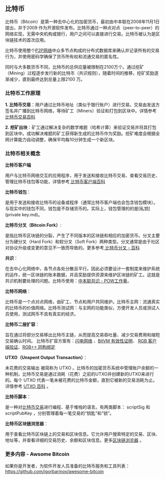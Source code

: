 ## 比特币

比特币（Bitcoin）是第一种去中心化的加密货币，最初由中本聪在2008年11月1日提出，并于2009 作为开源软件发布。比特币通过一种点对点（peer-to-peer）的网络实现，无需中央机构或银行，用户之间可以直接进行交易。比特币被认为是区块链技术的首次应用。

比特币使用整个[P2P网络](https://learnblockchain.cn/tags/p2p网络)中众多节点构成的分布式数据库来确认并记录所有的交易行为，并使用密码学确保了货币所有权和流通交易的匿名性。

同时与大多数货币不同，比特币的总供应量被限制在2100万个。通过挖矿（Mining）过程逐步发行新的比特币（共识规则），随着时间的推移，挖矿奖励逐渐减少，直到最终达到总量上限2100 万。 

### 比特币工作原理

**1. 比特币交易**：用户通过比特币地址（类似于银行账户）进行交易。交易由发送方签名并广播到比特币网络，等待矿工（Miners）验证和打包到区块中。详情参考[ 比特币交易百科](https://learnblockchain.cn/tags/%E6%AF%94%E7%89%B9%E5%B8%81%E4%BA%A4%E6%98%93)

**2. 挖矿出块**：矿工通过解决复杂的数学难题（哈希计算）来验证交易并将其打包到区块中。成功解决难题的矿工获得新生成的比特币作为奖励。挖矿难度会根据全网计算能力自动调整，确保平均每10分钟生成一个新区块。



### 比特币相关概念

**比特币客户端**

用户与比特币网络交互的应用程序，用于发送和接收比特币交易、查看交易历史、管理比特币钱包等功能，详情参考[ 比特币客户端百科](https://learnblockchain.cn/tags/%E6%AF%94%E7%89%B9%E5%B8%81%E5%AE%A2%E6%88%B7%E7%AB%AF)



**比特币钱包**： 

是用于发送和接收比特币的设备或程序（通常比特币客户端也会包含钱包模块）。与现实中的钱包不同，钱包是不存储货币的。实际上，钱包管理的的是[私钥](private key.md)。 



**比特币分叉（Bitcoin Fork）**: 

是指比特币区块链的分裂，产生了不同版本的区块链和相应的加密货币。分叉主要分为硬分叉（Hard Fork）和软分叉（Soft Fork）两种类型。分叉通常是由于社区对协议升级或变更的意见不一致而导致的。更多参考[ 比特币分叉 - 百科](https://learnblockchain.cn/tags/%E6%AF%94%E7%89%B9%E5%B8%81%E5%88%86%E5%8F%89)



 **共识**：

在去中心化网络中，各节点各处分散且平行。因此必须要设计一套制度来维护系统的运作，统一区块链的账本数据，并且奖励提供资源来维护区块链的矿工。这就是共识机制要处理的问题。比特币使用：[中本聪共识 - POW工作量](https://learnblockchain.cn/tags/%E4%B8%AD%E6%9C%AC%E8%81%AA%E5%85%B1%E8%AF%86)。



**比特币网络**：

比特币是一个点对点网络，由矿工、节点和用户共同维护。比特币主网：流通真实的比特币的价值网络。比特币测试网：与主网的功能类似，方便开发人员或测试人员使用，测试网币不具有真实的经济。



**比特币二层扩容**：

旨在通过将部分交易移出比特币主链，从而提高交易吞吐量、减少交易费用和缩短交易确认时间。 比特币扩容方案有：[闪电网络](https://learnblockchain.cn/tags/%E9%97%AA%E7%94%B5%E7%BD%91%E7%BB%9C) 、[BitVM 有效性证明](https://learnblockchain.cn/tags/BitVM)、 [RGB 客户端验证](https://learnblockchain.cn/tags/RGB)、[RGB++ 同构绑定](https://learnblockchain.cn/tags/RGB++)



**UTXO（Unspent Output Transaction）**： 

未花费的交易输出 被简称为 UTXO 。比特币的加密货币系统中管理账户余额的一种机制，比特币交易是通过消耗（花费）之前的UTXO并创建新的UTXO来进行的。每个 UTXO 代表一笔未被花费的比特币金额，直到它被新的交易消耗为止。详情参考 [UTXO 百科](https://learnblockchain.cn/tags/UTXO) 。



**比特币脚本**：

是一种对[比特币交易](https://learnblockchain.cn/tags/比特币交易)进行编程、基于堆栈的语言。有两类脚本： scriptSig 和 scriptPubKey ，分别管理着每一笔交易的“钥匙”和“锁”。



 **比特币区块链浏览器**： 

用于查看比特币区块链上的交易和区块信息。它允许用户搜索特定的交易、区块、地址等，并查看详细的交易历史、余额和区块信息。更多[区块链浏览器](https://learnblockchain.cn/tags/%E5%8C%BA%E5%9D%97%E9%93%BE%E6%B5%8F%E8%A7%88%E5%99%A8) 。



### 更多内容 - Awsome Bitcoin

如果你是开发者，为软件开发人员准备的比特币服务和工具列表： https://github.com/igorbarinov/awesome-bitcoin






